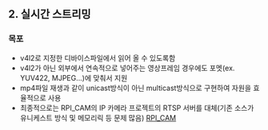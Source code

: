 ## 2. 실시간 스트리밍

### 목포

- v4l2로 지정한 디바이스파일에서 읽어 올 수 있도록함
- v4l2가 아닌 외부에서 연속적으로 넣어주는 영상프레임 경우에도 포멧(ex. YUV422, MJPEG...)에 맞춰서 지원
- mp4파일 재생과 같이 unicast방식이 아닌 multicast방식으로 구현하여 자원을 효율적으로 사용
- 최종적으로는 RPI_CAM의 IP 카메라 프로젝트의 RTSP 서버를 대체(기존 소스가 유니케스트 방식 및 메모리릭 등 문제 많음)
[RPI_CAM](https://github.com/VEDA-Snackticon/RPI-CAM)
